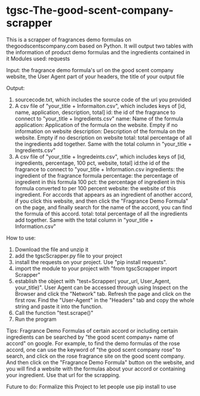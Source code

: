 # tgsc-The-good-scent-company-scrapper
This is a scrapper of fragrances demo formulas on thegoodscentscompany.com based on Python. It will output two tables with the information of product demo formulas and the ingredients contained in it
Modules used:
requests

Input: the fragrance demo formula's url on the good scent company website, the User Agent part of your headers, the title of your output file

Output:
1. sourcecode.txt, which includes the source code of the url you provided
2. A csv file of "your_title + Informaiton.csv", which includes keys of [id, name, application, description, total]
id: the id of the fragrance to connect to "your_title + Ingredients.csv"
name: Name of the formula
application: Application of the formula on the website. Empty if no information on website
description: Description of the formula on the website. Empty if no description on website
total: total percentage of all the ingredients add together. Same with the total column in "your_title + Ingredients.csv"
3. A csv file of "your_title + Ingredeints.csv", which includes keys of [id, ingredients, percentage, 100 pct, website, total]
id:the id of the fragrance to connect to "your_title + Information.csv
ingredients: the ingredient of the fragrance formula
percentage: the percentage of ingredient in this formula
100 pct: the percentage of ingredient in this formula converted to per 100 percent
website: the website of this ingredient. For accords that appears as an ingredient of another accord, if you click this website, and then click the "Fragrance Demo Formula" on the page, and finally search for the name of the accord, you can find the formula of this accord.
total: total percentage of all the ingredients add together. Same with the total column in "your_title + Information.csv"

How to use:
1. Download the file and unzip it
2. add the tgscScrapper.py file to your project
3. install the requests on your project. Use "pip install requests".
4. import the module to your project with "from tgscScrapper import Scrapper"
5. establish the object with "test=Scrapper( your_url, User_Agent, your_title)". User Agent can be accessed through using Inspect on the Browser and click the "Network" tab. Refresh the page and click on the first row. Find the "User-Agent" in the "Headers" tab and copy the whole string and paste it into the function.
6. Call the function "test.scrape()"
7. Run the program

Tips:
Fragrance Demo Formulas of certain accord or including certain ingredients can be searched by "the good scent company+ name of accord" on google. For example, to find the demo formulas of the rose accord, one can use the keyword of "the good scent company rose" to search, and click on the rose fragrance site on the good scent company. And then click on the "Fragrance Demo Formula" button on the website, and you will find a website with the formulas about your accord or containing your ingredient. Use that url for the scrapping.

Future to do:
Formalize this Project to let people use pip install to use

